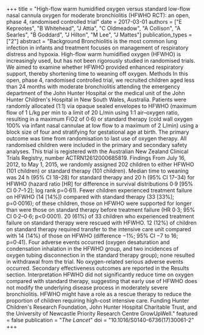 +++
title = "High-flow warm humidified oxygen versus standard low-flow nasal cannula oxygen for moderate bronchiolitis (HFWHO RCT): an open, phase 4, randomised controlled trial"
date = 2017-03-01
authors = ["E Kepreotes", "B Whitehead", "J Attia", "C Oldmeadow", "A Collison", "A Searles", "B Goddard", "J Hilton", "M Lee", "J Mattes"]
publication_types = ["2"]
abstract = "Background Bronchiolitis is the most common lung infection in infants and treatment focuses on management of respiratory distress and hypoxia. High-flow warm humidified oxygen (HFWHO) is increasingly used, but has not been rigorously studied in randomised trials. We aimed to examine whether HFWHO provided enhanced respiratory support, thereby shortening time to weaning off oxygen. Methods In this open, phase 4, randomised controlled trial, we recruited children aged less than 24 months with moderate bronchiolitis attending the emergency department of the John Hunter Hospital or the medical unit of the John Hunter Children's Hospital in New South Wales, Australia. Patients were randomly allocated (1:1) via opaque sealed envelopes to HFWHO (maximum flow of 1 L/kg per min to a limit of 20 L/min using 1:1 air–oxygen ratio, resulting in a maximum FiO2 of 0·6) or standard therapy (cold wall oxygen 100% via infant nasal cannulae at low flow to a maximum of 2 L/min) using a block size of four and stratifying for gestational age at birth. The primary outcome was time from randomisation to last use of oxygen therapy. All randomised children were included in the primary and secondary safety analyses. This trial is registered with the Australian New Zealand Clinical Trials Registry, number ACTRN12612000685819. Findings From July 16, 2012, to May 1, 2015, we randomly assigned 202 children to either HFWHO (101 children) or standard therapy (101 children). Median time to weaning was 24 h (95% CI 18–28) for standard therapy and 20 h (95% CI 17–34) for HFWHO (hazard ratio [HR] for difference in survival distributions 0·9 [95% CI 0·7–1·2]; log rank p=0·61). Fewer children experienced treatment failure on HFWHO (14 [14%]) compared with standard therapy (33 [33%]; p=0·0016); of these children, those on HFWHO were supported for longer than were those on standard therapy before treatment failure (HR 0·3; 95% CI 0·2–0·6; p<0·0001). 20 (61%) of 33 children who experienced treatment failure on standard therapy were rescued with HFWHO. 12 (12%) of children on standard therapy required transfer to the intensive care unit compared with 14 (14%) of those on HFWHO (difference −1%; 95% CI −7 to 16; p=0·41). Four adverse events occurred (oxygen desaturation and condensation inhalation in the HFWHO group, and two incidences of oxygen tubing disconnection in the standard therapy group); none resulted in withdrawal from the trial. No oxygen-related serious adverse events occurred. Secondary effectiveness outcomes are reported in the Results section. Interpretation HFWHO did not significantly reduce time on oxygen compared with standard therapy, suggesting that early use of HFWHO does not modify the underlying disease process in moderately severe bronchiolitis. HFWHO might have a role as a rescue therapy to reduce the proportion of children requiring high-cost intensive care. Funding Hunter Children's Research Foundation, John Hunter Hospital Charitable Trust, and the University of Newcastle Priority Research Centre GrowUpWell."
featured = false
publication = "*The Lancet*"
doi = "10.1016/S0140-6736(17)30061-2"
+++

